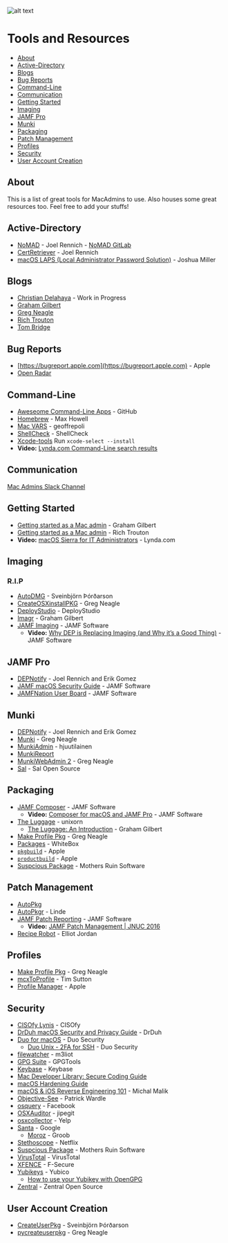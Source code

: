 ![alt text](https://virginia.box.com/shared/static/2srzl9e5f8gppqepwwlwjqznmbghqblb.gif) 

# Tools and Resources

* [About](#about)
* [Active-Directory](#active-directory)
* [Blogs](#blogs)
* [Bug Reports](#bug-reports)
* [Command-Line](#command-line)
* [Communication](#communication)
* [Getting Started](#getting-started)
* [Imaging](#imaging)
* [JAMF Pro](#jamf-pro)
* [Munki](#munki)
* [Packaging](#packaging)
* [Patch Management](#patch-management)
* [Profiles](#profiles)
* [Security](#security)
* [User Account Creation](#user-account-creation)

## About

This is a list of great tools for MacAdmins to use. Also houses some great resources too. Feel free to add your stuffs!

## Active-Directory

* [NoMAD](https://nomad.menu) - Joel Rennich - [NoMAD GitLab](https://gitlab.com/Mactroll/NoMAD)
* [CertRetriever](https://gitlab.com/Mactroll/CertRetriever) - Joel Rennich
* [macOS LAPS (Local Administrator Password Solution)](https://github.com/joshua-d-miller/macOSLAPS) - Joshua Miller

## Blogs

* [Christian Delahaya](https://thelearningmacadmin.com) - Work in Progress 
* [Graham Gilbert](https://grahamgilbert.com)
* [Greg Neagle](https://managingosx.wordpress.com)
* [Rich Trouton](https://derflounder.wordpress.com)
* [Tom Bridge](http://cannonball.tombridge.com)

## Bug Reports

* [https://bugreport.apple.com](https://bugreport.apple.com) - Apple
* [Open Radar](https://openradar.appspot.com)

## Command-Line

* [Aweseome Command-Line Apps](https://github.com/delahaya/awesome-command-line-apps) - GitHub
* [Homebrew](https://brew.sh) - Max Howell
* [Mac VARS](https://github.com/geoffrepoli/macvars) - geoffrepoli
* [ShellCheck](http://www.shellcheck.net) - ShellCheck
* [Xcode-tools](Xcode-Tools) Run `xcode-select --install`
* **Video:** [Lynda.com Command-Line search results](https://www.lynda.com/search?q=command%20line)

## Communication

[Mac Admins Slack Channel](https://macadmins.herokuapp.com)


## Getting Started

* [Getting started as a Mac admin](https://grahamgilbert.com/blog/2016/05/05/getting-started-as-a-mac-admin/) - Graham Gilbert
* [Getting started as a Mac admin](https://derflounder.wordpress.com/2016/02/11/getting-started-as-a-mac-admin/) - Rich Trouton
* **Video:** [macOS Sierra for IT Administrators](https://www.lynda.com/Mac-OS-tutorials/IT-Administrators-Guide-macOS-Sierra/534419-2.html) - Lynda.com

## Imaging

### R.I.P

* [AutoDMG](https://github.com/MagerValp/AutoDMG) - Sveinbjörn Þórðarson
* [CreateOSXinstallPKG](https://github.com/munki/createOSXinstallPkg) - Greg Neagle
* [DeployStudio](http://www.deploystudio.com) - DeployStudio
* [Imagr](https://github.com/grahamgilbert/imagr) - Graham Gilbert
* [JAMF Imaging](https://resources.jamf.com/documents/technical-papers/Imaging-OS-X-Computers-with-the-Casper-Suite.pdf) - JAMF Software
    * **Video:** [Why DEP is Replacing Imaging (and Why it’s a Good Thing)](https://www.youtube.com/watch?v=105v15qL_SU&t=14s) - JAMF Software

## JAMF Pro

* [DEPNotify](https://gitlab.com/Mactroll/DEPNotify) - Joel Rennich and Erik Gomez
* [JAMF macOS Security Guide](https://www.jamf.com/resources/macos-security-checklist/) - JAMF Software
* [JAMFNation User Board](https://www.jamf.com/jamf-nation/) - JAMF Software

## Munki

* [DEPNotify](https://gitlab.com/Mactroll/DEPNotify) - Joel Rennich and Erik Gomez
* [Munki](https://github.com/munki/munki/wiki) - Greg Neagle
* [MunkiAdmin](http://hjuutilainen.github.io/munkiadmin/) - hjuutilainen
* [MunkiReport](https://github.com/munkireport/munkireport-php)
* [MunkiWebAdmin 2](https://github.com/munki/mwa2) - Greg Neagle
* [Sal](https://github.com/salopensource/sal) - Sal Open Source


## Packaging

* [JAMF Composer](https://www.jamf.com/resources/composer-user-guide/) - JAMF Software
    * **Video:** [Composer for macOS and JAMF Pro](https://www.youtube.com/watch?v=EbQksUb6Pg8) - JAMF Software
* [The Luggage](https://github.com/unixorn/luggage) - unixorn
    * [The Luggage: An Introduction](https://grahamgilbert.com/blog/2013/08/09/the-luggage-an-introduction/) - Graham Gilbert
* [Make Profile Pkg](https://github.com/gregneagle/make-profile-pkg) - Greg Neagle
* [Packages](http://s.sudre.free.fr/Software/Packages/about.html) - WhiteBox
* [`pkgbuild`](https://developer.apple.com/legacy/library/documentation/Darwin/Reference/ManPages/man1/pkgbuild.1.html) - Apple
* [`productbuild`](https://developer.apple.com/legacy/library/documentation/Darwin/Reference/ManPages/man1/productbuild.1.html) - Apple
* [Suspcious Package](http://www.mothersruin.com/software/SuspiciousPackage/) - Mothers Ruin Software

## Patch Management

* [AutoPkg](https://github.com/autopkg/autopkg)
* [AutoPkgr](https://github.com/lindegroup/autopkgr) - Linde 
* [JAMF Patch Reporting](http://docs.jamf.com/9.96/casper-suite/administrator-guide/Patch_Reporting.html) - JAMF Software
    * **Video:** [JAMF Patch Management | JNUC 2016](https://www.youtube.com/watch?v=JrBlWdow-sI)
* [Recipe Robot](https://github.com/homebysix/recipe-robot) - Elliot Jordan

## Profiles

* [Make Profile Pkg](https://github.com/gregneagle/make-profile-pkg) - Greg Neagle
* [mcxToProfile](https://github.com/timsutton/mcxToProfile) - Tim Sutton
* [Profile Manager](https://support.apple.com/profile-manager) - Apple

## Security

* [CISOfy Lynis](https://cisofy.com/lynis/) - CISOfy
* [DrDuh macOS Security and Privacy Guide](https://github.com/drduh/macOS-Security-and-Privacy-Guide) - DrDuh
* [Duo for macOS](https://duo.com/docs/macos) - Duo Security
    * [Duo Unix - 2FA for SSH](https://duo.com/docs/loginduo) - Duo Security
* [filewatcher](https://github.com/m3liot/filewatcher) - m3liot
* [GPG Suite](https://gpgtools.org) - GPGTools
* [Keybase](https://keybase.io) - Keybase
* [Mac Developer Library: Secure Coding Guide](https://developer.apple.com/library/mac/documentation/Security/Conceptual/SecureCodingGuide/Introduction.html)
* [macOS Hardening Guide](http://newosxbook.com/files/moxii3/AppendixA.pdf)
* [macOS & iOS Reverse Engineering 101](https://github.com/michalmalik/osx-re-101) - Michal Malik
* [Objective-See](https://objective-see.com) - Patrick Wardle
* [osquery](https://github.com/facebook/osquery) - Facebook
* [OSXAuditor](https://github.com/jipegit/OSXAuditor) - jipegit
* [osxcollector](https://github.com/Yelp/osxcollector) - Yelp
* [Santa](https://github.com/google/santa) - Google
    * [Moroz](https://github.com/groob/moroz) - Groob
* [Stethoscope](https://github.com/Netflix/stethoscope) - Netflix
* [Suspcious Package](http://www.mothersruin.com/software/SuspiciousPackage/) - Mothers Ruin Software
* [VirusTotal](https://virustotal.com) - VirusTotal
* [XFENCE](https://beta.f-secure.com/key/XFence) - F-Secure
* [Yubikeys](https://www.yubico.com/why-yubico/for-businesses/computer-login/mac-os-login/) - Yubico
    * [How to use your Yubikey with OpenGPG](https://www.yubico.com/support/knowledge-base/categories/articles/use-yubikey-openpgp/)
* [Zentral](https://github.com/zentralopensource/zentral) - Zentral Open Source

## User Account Creation

* [CreateUserPkg](https://github.com/MagerValp/CreateUserPkg) - Sveinbjörn Þórðarson
* [pycreateuserpkg](https://github.com/gregneagle/pycreateuserpkg) - Greg Neagle


